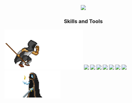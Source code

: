 <p align="center">
<img src="https://media.giphy.com/media/kh5xtU5fwpxO7dGS8J/giphy.gif" width="800"/>
</p>

  <h3 align="center">Skills and Tools</h3>
  <div align="left">
  <img src="https://github.com/Joaoms98/Joaoms98/blob/main/unnamed.gif" width="250"/>
  <img src="https://cdn.jsdelivr.net/gh/devicons/devicon/icons/dot-net/dot-net-plain-wordmark.svg" width="50" />
  <img src="https://cdn.jsdelivr.net/gh/devicons/devicon/icons/react/react-original-wordmark.svg" width="40" />
  <img src="https://cdn.jsdelivr.net/gh/devicons/devicon/icons/csharp/csharp-original.svg" width="40" />
  <img src="https://cdn.jsdelivr.net/gh/devicons/devicon/icons/java/java-original-wordmark.svg" width="60" />
  <img src="https://cdn.jsdelivr.net/gh/devicons/devicon/icons/python/python-original-wordmark.svg" width="50" />
  <img src="https://cdn.jsdelivr.net/gh/devicons/devicon/icons/mysql/mysql-original-wordmark.svg" width="70" />
  <img src="https://cdn.jsdelivr.net/gh/devicons/devicon/icons/git/git-original-wordmark.svg" width="70" />
  <img src="https://github.com/Joaoms98/Joaoms98/blob/main/293263670b8780146ab0c4e40a2ea890.gif" width="180"/>
  </div>
